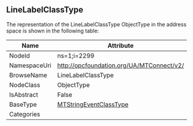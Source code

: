 <!-- objecttype -->
## LineLabelClassType
  
<!-- end of text -->
The representation of the LineLabelClassType ObjectType in the address space is shown in the following table:  

|Name|Attribute|
|---|---|
|NodeId|ns=1;i=2299|
|NamespaceUri|http://opcfoundation.org/UA/MTConnect/v2/|
|BrowseName|LineLabelClassType|
|NodeClass|ObjectType|
|IsAbstract|False|
|BaseType|[MTStringEventClassType](../../ObjectTypes/MTStringEventClassType/readme.md)|
|Categories||

